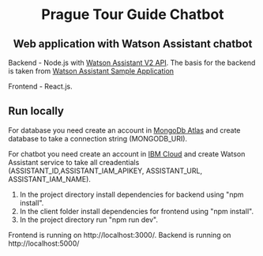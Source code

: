 <h1 align="center" style="border-bottom: none;">Prague Tour Guide Chatbot</h1>
<h2 align="center"> Web application with Watson Assistant chatbot </h2>
<p> Backend - Node.js with <a href="https://cloud.ibm.com/apidocs/assistant-v2#introduction">Watson Assistant V2 API</a>. The basis for the backend is taken from <a href="the basis for the backend is taken from">Watson Assistant Sample Application</a></p>
<p> Frontend - React.js. </p>

<h2> Run locally </h2>
  
  <p>For database you need create an account in <a href="https://www.mongodb.com/cloud/atlas">MongoDb Atlas</a> and create database to take a connection string (MONGODB_URI).</p>
  <p>For chatbot you need create an account in <a href="https://cloud.ibm.com/registration">IBM Cloud</a> and create Watson Assistant service to take all creadentials (ASSISTANT_ID,ASSISTANT_IAM_APIKEY, ASSISTANT_URL, ASSISTANT_IAM_NAME).</p>
  
    
   1. In the project directory install dependencies for backend using "npm install".
   2. In the client folder install dependencies for frontend using "npm install".
   3. In the project directory run "npm run dev".


Frontend is running on http://localhost:3000/. Backend is running on http://localhost:5000/
